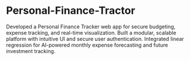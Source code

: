 # Personal-Finance-Tractor
Developed a Personal Finance Tracker web app for secure budgeting, expense tracking, and real-time visualization. Built a modular, scalable platform with intuitive UI and secure user authentication. Integrated linear regression for AI-powered monthly expense forecasting and future investment tracking.

